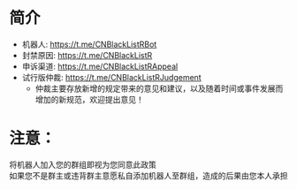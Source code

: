 # 简介
- 机器人: https://t.me/CNBlackListRBot
- 封禁原因: https://t.me/CNBlackListR
- 申诉渠道: https://t.me/CNBlackListRAppeal
- 试行版仲裁: https://t.me/CNBlackListRJudgement  
    - 仲裁主要存放新增的规定带来的意见和建议，以及随着时间或事件发展而增加的新规范，欢迎提出意见！

# 注意：

将机器人加入您的群组即视为您同意此政策  
如果您不是群主或违背群主意愿私自添加机器人至群组，造成的后果由您本人承担
